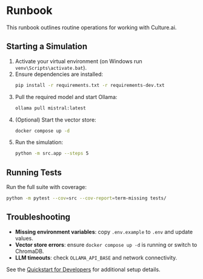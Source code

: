 # Runbook

This runbook outlines routine operations for working with Culture.ai.

## Starting a Simulation
1. Activate your virtual environment (on Windows run `venv\Scripts\activate.bat`).
2. Ensure dependencies are installed:
   ```bash
   pip install -r requirements.txt -r requirements-dev.txt
   ```
3. Pull the required model and start Ollama:
   ```bash
   ollama pull mistral:latest
   ```
4. (Optional) Start the vector store:
   ```bash
   docker compose up -d
   ```
5. Run the simulation:
   ```bash
   python -m src.app --steps 5
   ```

## Running Tests
Run the full suite with coverage:
```bash
python -m pytest --cov=src --cov-report=term-missing tests/
```

## Troubleshooting
- **Missing environment variables**: copy `.env.example` to `.env` and update values.
- **Vector store errors**: ensure `docker compose up -d` is running or switch to ChromaDB.
- **LLM timeouts**: check `OLLAMA_API_BASE` and network connectivity.

See the [Quickstart for Developers](../README.md#quickstart-for-developers) for additional setup details.
